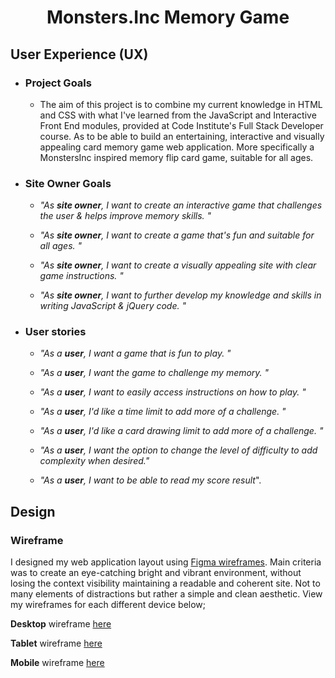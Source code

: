 <h1 align="center">Monsters.Inc Memory Game </h1>

 ## User Experience (UX)
 
-   ### Project Goals ###
     - The aim of this project is to combine my current knowledge in HTML and CSS with what I've learned from the JavaScript and Interactive Front End modules, provided at Code Institute's Full Stack Developer course. As to be able to build an entertaining, interactive and visually appealing card memory game web application. More specifically a MonstersInc inspired memory flip card game, suitable for all ages.

- ### Site Owner Goals ###

    - _"As **site owner**, I want to create an interactive game that challenges the user & helps improve memory skills. "_
    - _"As **site owner**, I want to create a game that's fun and suitable for all ages. "_
 
    - _"As **site owner**, I want to create a visually appealing site with clear game instructions. "_
 
    - _"As **site owner**, I want to further develop my knowledge and skills in writing JavaScript & jQuery code. "_
 
-  ### User stories ###
 
   - _"As a **user**, I want a game that is fun to play. "_
 
   - _"As a **user**, I want the game to challenge my memory. "_
 
   - _"As a **user**, I want to easily access instructions on how to play. "_
 
   - _"As a **user**, I'd like a time limit to add more of a challenge. "_
 
   - _"As a **user**, I'd like a card drawing limit to add more of a challenge. "_
 
   - _"As a **user**, I want the option to change the level of difficulty to add complexity when desired."_
 
   - _"As a **user**, I want to be able to read my score result_".

## Design ##
### Wireframe ###
I designed my web application layout using [Figma wireframes](https://www.figma.com). Main criteria was to create an eye-catching bright and vibrant environment, without losing the context visibility maintaining a readable and coherent site. Not to many elements of distractions but rather a simple and clean aesthetic. View my wireframes for each different device below;

**Desktop** wireframe [here](https://github.com/yetnetbehailu/MonstersInc-game/blob/master/assets/wireframes/desktop-wireframe.png)
 
**Tablet** wireframe [here](https://github.com/yetnetbehailu/MonstersInc-game/blob/master/assets/wireframes/tablet-wireframe.png)
 
**Mobile** wireframe [here](https://github.com/yetnetbehailu/MonstersInc-game/blob/master/assets/wireframes/mobile-wireframe.png)
 